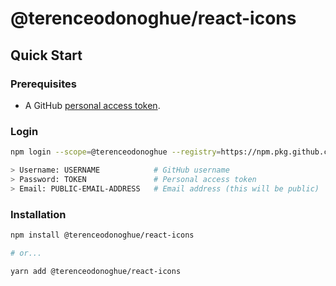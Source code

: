 # @terenceodonoghue/react-icons

## Quick Start

### Prerequisites

* A GitHub [personal access token](https://docs.github.com/en/github/authenticating-to-github/keeping-your-account-and-data-secure/creating-a-personal-access-token).

### Login

```bash
npm login --scope=@terenceodonoghue --registry=https://npm.pkg.github.com

> Username: USERNAME            # GitHub username
> Password: TOKEN               # Personal access token
> Email: PUBLIC-EMAIL-ADDRESS   # Email address (this will be public)
```

### Installation

```bash
npm install @terenceodonoghue/react-icons

# or...

yarn add @terenceodonoghue/react-icons
```

